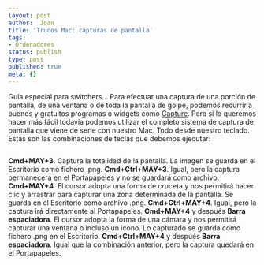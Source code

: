 ```yaml
---
layout: post
author:  Joan
title: 'Trucos Mac: capturas de pantalla'
tags:
- Ordenadores
status: publish
type: post
published: true
meta: {}
---
```

Guía especial para switchers... Para efectuar una captura de una porción de pantalla, de una ventana o de toda la pantalla de golpe, podemos recurrir a buenos y gratuitos programas o widgets como <a href="http://www.vanillasoap.com/widgets/">Capture</a>. Pero si lo queremos hacer más fácil todavía podemos utilizar el completo sistema de captura de pantalla que viene de serie con nuestro Mac. Todo desde nuestro teclado. Estas son las combinaciones de teclas que debemos ejecutar:

<a href="http://www.flickr.com/photos/lerion/357113977/"><img src="http://farm1.static.flickr.com/139/357113977_b78c4ace43.jpg?v=0" alt="" class="noborder center"/></a>

<b>Cmd+MAY+3</b>. Captura la totalidad de la pantalla. La imagen se guarda en el Escritorio como fichero .png.
<b>Cmd+Ctrl+MAY+3</b>. Igual, pero la captura permanecerá en el Portapapeles y no se guardará como archivo.
<b>Cmd+MAY+4</b>. El cursor adopta una forma de cruceta y nos permitirá hacer clic y arrastrar para capturar una zona determinada de la pantalla. Se guarda en el Escritorio como archivo .png.
<b>Cmd+Ctrl+MAY+4</b>. Igual, pero la captura irá directamente al Portapapeles.
<b>Cmd+MAY+4</b> y después <b>Barra espaciadora</b>. El cursor adopta la forma de una cámara y nos permitirá capturar una ventana o incluso un icono. Lo capturado se guarda como fichero .png en el Escritorio.
<b>Cmd+Ctrl+MAY+4</b> y después <b>Barra espaciadora</b>. Igual que la combinación anterior, pero la captura quedará en el Portapapeles.
